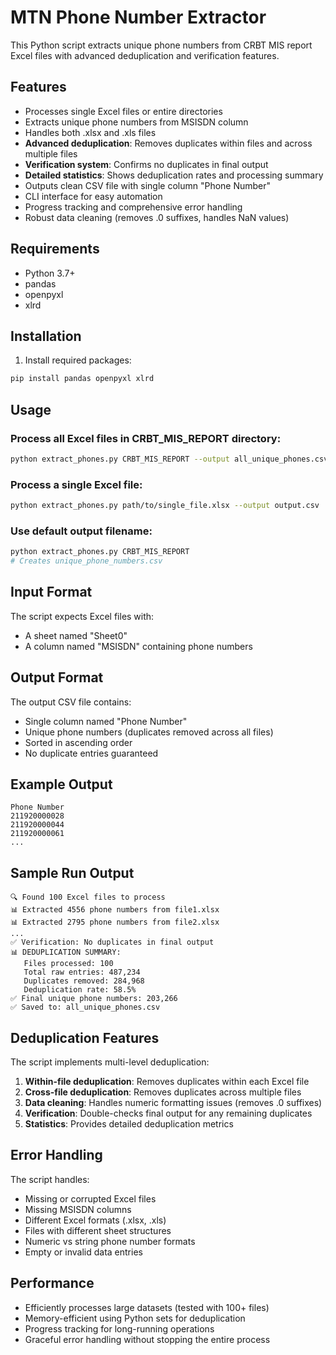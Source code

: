 # MTN Phone Number Extractor

This Python script extracts unique phone numbers from CRBT MIS report Excel files with advanced deduplication and verification features.

## Features

- Processes single Excel files or entire directories
- Extracts unique phone numbers from MSISDN column
- Handles both .xlsx and .xls files
- **Advanced deduplication**: Removes duplicates within files and across multiple files
- **Verification system**: Confirms no duplicates in final output
- **Detailed statistics**: Shows deduplication rates and processing summary
- Outputs clean CSV file with single column "Phone Number"
- CLI interface for easy automation
- Progress tracking and comprehensive error handling
- Robust data cleaning (removes .0 suffixes, handles NaN values)

## Requirements

- Python 3.7+
- pandas
- openpyxl
- xlrd

## Installation

1. Install required packages:

```bash
pip install pandas openpyxl xlrd
```

## Usage

### Process all Excel files in CRBT_MIS_REPORT directory:

```bash
python extract_phones.py CRBT_MIS_REPORT --output all_unique_phones.csv
```

### Process a single Excel file:

```bash
python extract_phones.py path/to/single_file.xlsx --output output.csv
```

### Use default output filename:

```bash
python extract_phones.py CRBT_MIS_REPORT
# Creates unique_phone_numbers.csv
```

## Input Format

The script expects Excel files with:

- A sheet named "Sheet0"
- A column named "MSISDN" containing phone numbers

## Output Format

The output CSV file contains:

- Single column named "Phone Number"
- Unique phone numbers (duplicates removed across all files)
- Sorted in ascending order
- No duplicate entries guaranteed

## Example Output

```csv
Phone Number
211920000028
211920000044
211920000061
...
```

## Sample Run Output

```
🔍 Found 100 Excel files to process
📊 Extracted 4556 phone numbers from file1.xlsx
📊 Extracted 2795 phone numbers from file2.xlsx
...
✅ Verification: No duplicates in final output
📊 DEDUPLICATION SUMMARY:
   Files processed: 100
   Total raw entries: 487,234
   Duplicates removed: 284,968
   Deduplication rate: 58.5%
✅ Final unique phone numbers: 203,266
✅ Saved to: all_unique_phones.csv
```

## Deduplication Features

The script implements multi-level deduplication:

1. **Within-file deduplication**: Removes duplicates within each Excel file
2. **Cross-file deduplication**: Removes duplicates across multiple files
3. **Data cleaning**: Handles numeric formatting issues (removes .0 suffixes)
4. **Verification**: Double-checks final output for any remaining duplicates
5. **Statistics**: Provides detailed deduplication metrics

## Error Handling

The script handles:

- Missing or corrupted Excel files
- Missing MSISDN columns
- Different Excel formats (.xlsx, .xls)
- Files with different sheet structures
- Numeric vs string phone number formats
- Empty or invalid data entries

## Performance

- Efficiently processes large datasets (tested with 100+ files)
- Memory-efficient using Python sets for deduplication
- Progress tracking for long-running operations
- Graceful error handling without stopping the entire process
